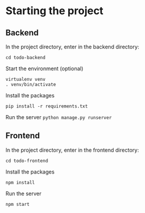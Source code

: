 # Starting the project

## Backend

In the project directory, enter in the backend directory:

`cd todo-backend`

Start the environment (optional)

```
virtualenv venv
. venv/bin/activate
```

Install the packages

`pip install -r requirements.txt`

Run the server
`python manage.py runserver`

## Frontend

In the project directory, enter in the frontend directory:

`cd todo-frontend`

Install the packages

`npm install`

Run the server

`npm start`

